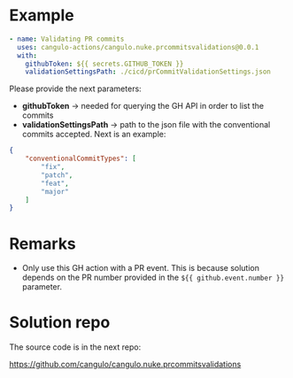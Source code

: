 # Example 

```yml
- name: Validating PR commits
  uses: cangulo-actions/cangulo.nuke.prcommitsvalidations@0.0.1
  with:
    githubToken: ${{ secrets.GITHUB_TOKEN }}
    validationSettingsPath: ./cicd/prCommitValidationSettings.json
```

Please provide the next parameters:
* **githubToken** -> needed for querying the GH API in order to list the commits
* **validationSettingsPath** -> path to the json file with the conventional commits accepted. Next is an example:

```json
{
    "conventionalCommitTypes": [
        "fix",
        "patch",
        "feat",
        "major"
    ]
}
```
# Remarks

* Only use this GH action with a PR event. This is because solution depends on the PR number provided in the `${{ github.event.number }}` parameter. 

# Solution repo
The source code is in the next repo:

https://github.com/cangulo/cangulo.nuke.prcommitsvalidations